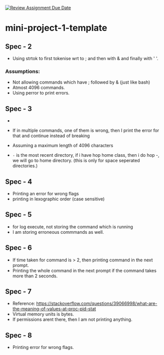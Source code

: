 [![Review Assignment Due Date](https://classroom.github.com/assets/deadline-readme-button-22041afd0340ce965d47ae6ef1cefeee28c7c493a6346c4f15d667ab976d596c.svg)](https://classroom.github.com/a/Qiz9msrr)
# mini-project-1-template

## Spec - 2
- Using strtok to first tokenise wrt to ; and then with & and finally with ' '.

### Assumptions:
- Not allowing commands which have ; followed by & (just like bash)
- Atmost 4096 commands.
- Using perror to print errors.

## Spec - 3
- 

- If in multiple commands, one of them is wrong, then I print the error for that and continue instead of breaking
- Assuming a maximum length of 4096 characters
- `-` is the most recent directory, if i have hop home class, then i do hop -, we will go to home directory. (this is only for space seperated directories.)

## Spec - 4

- Printing an error for wrong flags 
- printing in lexographic order (case sensitive)

## Spec - 5
- for log execute, not storing the command which is running
- I am storing erroneous commmands as well.


## Spec - 6
- If time taken for command is > 2, then printing command in the next prompt.
- Printing the whole command in the next prompt if the command takes more than 2 seconds.


## Spec - 7
- Reference: https://stackoverflow.com/questions/39066998/what-are-the-meaning-of-values-at-proc-pid-stat
- Virtual memory units is bytes.
- If permissions arent there, then I am not printing anything.

## Spec - 8
- Printing error for wrong flags.
